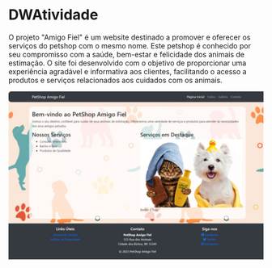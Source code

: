 # DWAtividade

O projeto "Amigo Fiel" é um website destinado a promover e oferecer os serviços do petshop com o mesmo nome. Este petshop é conhecido por seu compromisso com a saúde, bem-estar e felicidade dos animais de estimação. O site foi desenvolvido com o objetivo de proporcionar uma experiência agradável e informativa aos clientes, facilitando o acesso a produtos e serviços relacionados aos cuidados com os animais.

![Alt text](image.png)
